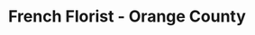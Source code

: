 ---
title: "French Florist - Orange County"
url: /costa-mesa/french-florist-orange-county/
shop: Blumen
---